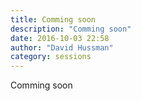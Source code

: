 ```yaml
---
title: Comming soon
description: "Comming soon"
date: 2016-10-03 22:58
author: "David Hussman"
category: sessions
---
```

Comming soon
